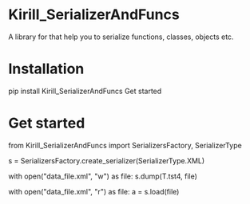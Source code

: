 

# Kirill_SerializerAndFuncs

A library for that help you to serialize functions, classes, objects etc.

# Installation 

pip install Kirill_SerializerAndFuncs Get started
 
# Get started 

from Kirill_SerializerAndFuncs import SerializersFactory, SerializerType

s = SerializersFactory.create_serializer(SerializerType.XML)

with open("data_file.xml", "w") as file: s.dump(T.tst4, file)

with open("data_file.xml", "r") as file: a = s.load(file)

